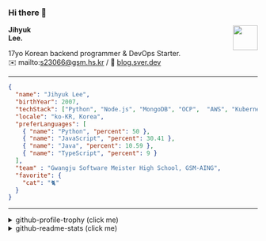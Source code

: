 ### Hi there 👋
<img src="https://github.githubassets.com/images/mona-loading-default.gif" width="50px" align="right">
</a>

**Jihyuk\
Lee.**

17yo Korean backend programmer & DevOps Starter.\
✉️ mailto:s23066@gsm.hs.kr
/ 
🔗 [blog.sver.dev](https://blog.sver.dev)

---

```json
{
  "name": "Jihyuk Lee",
  "birthYear": 2007,
  "techStack": ["Python", "Node.js", "MongoDB", "OCP",  "AWS", "Kubernetes"],
  "locale": "ko-KR, Korea",
  "preferLanguages": [
    { "name": "Python", "percent": 50 },
    { "name": "JavaScript", "percent": 30.41 },
    { "name": "Java", "percent": 10.59 },
    { "name": "TypeScript", "percent": 9 }
  ],
  "team" : "Gwangju Software Meister High School, GSM-AING",
  "favorite": {
    "cat": "🐈"
  }
}
```
---
<details>
  <summary>github-profile-trophy (click me)</summary>
  
![](https://github-profile-trophy.vercel.app/?username=withJihyuk&row=1&column=8&theme=nord)
  
</details>
<details>
  <summary>github-readme-stats (click me)</summary>
  
<!--START_SECTION:waka-->
![Code Time](http://img.shields.io/badge/Code%20Time-375%20hrs%208%20mins-blue)

![Lines of code](https://img.shields.io/badge/%EC%A0%80%EB%8A%94%20%EC%97%AC%ED%83%9C%EA%B9%8C%EC%A7%80%20-346.3%20thousand%20%EC%A4%84%EC%9D%98%20%EC%BD%94%EB%93%9C%EB%A5%BC%20%EC%9E%91%EC%84%B1%ED%96%88%EC%96%B4%EC%9A%94.-blue)

**저는 저녁형 인간이에요. 🦉** 

```text
🌞 아침                     84 commits          ███░░░░░░░░░░░░░░░░░░░░░░   10.59 % 
🌆 낮　                     250 commits         ████████░░░░░░░░░░░░░░░░░   31.53 % 
🌃 저녁                     316 commits         ██████████░░░░░░░░░░░░░░░   39.85 % 
🌙 밤　                     143 commits         █████░░░░░░░░░░░░░░░░░░░░   18.03 % 
```


📊 **저는 이번주를 이렇게 시간을 보냈어요.** 

```text
🕑︎ Timezone: Asia/Seoul

💬 프로그래밍 언어들: 
Dart                     9 hrs 3 mins        ████████████████░░░░░░░░░   65.10 % 
TypeScript               2 hrs 44 mins       █████░░░░░░░░░░░░░░░░░░░░   19.73 % 
Markdown                 1 hr 19 mins        ██░░░░░░░░░░░░░░░░░░░░░░░   09.52 % 
CSS                      18 mins             █░░░░░░░░░░░░░░░░░░░░░░░░   02.26 % 
YAML                     10 mins             ░░░░░░░░░░░░░░░░░░░░░░░░░   01.27 % 

🔥 에디터들: 
VS Code                  13 hrs 55 mins      █████████████████████████   100.00 % 

💻 운영 체제들: 
Windows                  11 hrs 30 mins      █████████████████████░░░░   82.71 % 
Mac                      2 hrs 24 mins       ████░░░░░░░░░░░░░░░░░░░░░   17.29 % 
```


 Last Updated on 03/07/2024 18:40:43 UTC
<!--END_SECTION:waka-->

</details>

</div>

